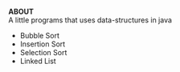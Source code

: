 **ABOUT**        
A little programs that uses data-structures in java  
- Bubble Sort
- Insertion Sort
- Selection Sort
- Linked List
